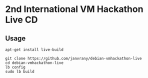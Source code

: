 # 2nd International VM Hackathon Live CD

## Usage

```
apt-get install live-build

git clone https://github.com/janvrany/debian-vmhackathon-live
cd debian-vmhackathon-live
lb config
sudo lb build
```